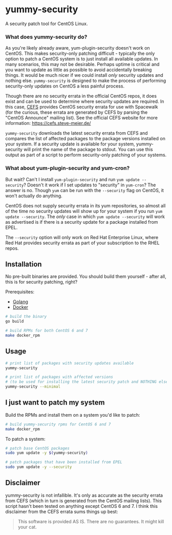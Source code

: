 yummy-security
================================================
A security patch tool for CentOS Linux.

### What does yummy-security do?

As you're likely already aware, yum-plugin-security doesn't work on CentOS. 
This makes security-only patching difficult - typically the only option to patch
a CentOS system is to just install all available updates. In many scenarios, 
this may not be desirable. Perhaps uptime is critical and you want to update as 
little as possible to avoid accidentally breaking things. It would be much nicer
if we could install *only* security updates and nothing else. `yummy-security`
is designed to make the process of performing security-only updates on CentOS 
a less painful process.

Though there are no security errata in the official CentOS repos, it does exist
and can be used to determine where security updates are required. In this case,
[CEFS](https://cefs.steve-meier.de/) provides CentOS security errata for use 
with Spacewalk (for the curious, these errata are generated by CEFS by parsing 
the "CentOS Announce" mailing list). See the official CEFS website for more 
information: https://cefs.steve-meier.de/

`yummy-security` downloads the latest security errata from CEFS and compares the 
list of affected packages to the package versions installed on your system. If a
security update is available for your system, yummy-security will print the name
of the package to stdout. You can use this output as part of a script to perform
security-only patching of your systems.

### What about yum-plugin-security and yum-cron?

But wait? Can't I install `yum-plugin-security` and run `yum update --security`? 
Doesn't it work if I set updates to "security" in `yum-cron`? The answer is no. 
Though `yum` can be run with the `--security` flag on CentOS, it won't actually 
do anything. 

CentOS does not supply security errata in its yum repositories, so almost all of
the time no security updates will show up for your system if you run 
`yum update --security`. The *only* case in which `yum update --security` will 
work as advertised is if there is a security update for a package installed from 
EPEL.

The `--security` option will only work on Red Hat Enterprise Linux, where Red 
Hat provides security errata as part of your subscription to the RHEL repos.

## Installation

No pre-built binaries are provided. You should build them yourself - after all,
this is for security patching, right? 

Prerequisites:

* [Golang](https://golang.org/dl/)
* [Docker](https://docs.docker.com/install/)

```bash
# build the binary
go build

# build RPMs for both CentOS 6 and 7
make docker_rpm
```

## Usage

```bash
# print list of packages with security updates available
yummy-security

# print list of packages with affected versions
# (to be used for installing the latest security patch and NOTHING else)
yummy-security --minimal
```

## I just want to patch my system

Build the RPMs and install them on a system you'd like to patch:

```bash
# build yummy-security rpms for CentOS 6 and 7
make docker_rpm
```

To patch a system:

```bash
# patch base CentOS packages
sudo yum update -y $(yummy-security)

# patch packages that have been installed from EPEL
sudo yum update -y --security
```

## Disclaimer

yummy-security is not infallible. It's only as accurate as the security errata
from CEFS (which in turn is generated from the CentOS mailing lists). This 
script hasn't been tested on anything except CentOS 6 and 7. I think this 
disclaimer from the CEFS errata sums things up best:

> This software is provided AS IS. There are no guarantees. It might kill your cat.
